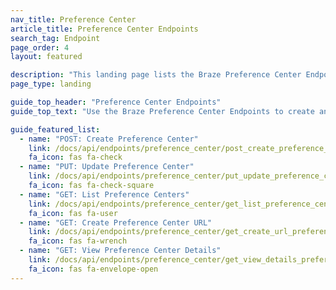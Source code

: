 ```yaml
---
nav_title: Preference Center
article_title: Preference Center Endpoints
search_tag: Endpoint
page_order: 4
layout: featured

description: "This landing page lists the Braze Preference Center Endpoints."
page_type: landing

guide_top_header: "Preference Center Endpoints"
guide_top_text: "Use the Braze Preference Center Endpoints to create and update preference centers to allow your users to manage their notification preferences for email campaigns."

guide_featured_list:
  - name: "POST: Create Preference Center"
    link: /docs/api/endpoints/preference_center/post_create_preference_center/
    fa_icon: fas fa-check
  - name: "PUT: Update Preference Center"
    link: /docs/api/endpoints/preference_center/put_update_preference_center/
    fa_icon: fas fa-check-square
  - name: "GET: List Preference Centers"
    link: /docs/api/endpoints/preference_center/get_list_preference_center/
    fa_icon: fas fa-user
  - name: "GET: Create Preference Center URL"
    link: /docs/api/endpoints/preference_center/get_create_url_preference_center/
    fa_icon: fas fa-wrench
  - name: "GET: View Preference Center Details"
    link: /docs/api/endpoints/preference_center/get_view_details_preference_center/
    fa_icon: fas fa-envelope-open
---
```

